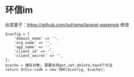 # 环信im

此库基于：https://github.com/suframe/laravel-easemob 修改

```
$config = [
    'domain_name' => '',
    'org_name' => '',
    'app_name' => '',
    'client_id' => '',
    'client_secret' => '',
];
$cache = 缓存对象; 需要支持get,set,delete,has4个方法
return $this->sdk = new SDK($config, $cache);
```